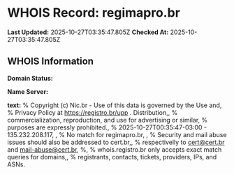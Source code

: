 # WHOIS Record: regimapro.br

**Last Updated:** 2025-10-27T03:35:47.805Z
**Checked At:** 2025-10-27T03:35:47.805Z

## WHOIS Information

**Domain Status:** 

**Name Server:** 

**text:** % Copyright (c) Nic.br - Use of this data is governed by the Use and, % Privacy Policy at https://registro.br/upp . Distribution,, % commercialization, reproduction, and use for advertising or similar, % purposes are expressly prohibited., % 2025-10-27T00:35:47-03:00 - 135.232.208.117, , % No match for regimapro.br, , % Security and mail abuse issues should also be addressed to cert.br,, % respectivelly to cert@cert.br and mail-abuse@cert.br, %, % whois.registro.br only accepts exact match queries for domains,, % registrants, contacts, tickets, providers, IPs, and ASNs.

